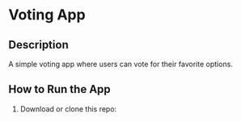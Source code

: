 # Voting App

## Description
A simple voting app where users can vote for their favorite options.

## How to Run the App
1. Download or clone this repo:  
